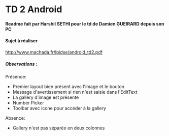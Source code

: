 #  TD 2 Android


#### Readme fait par Harshil SETHI pour le td de Damien GUEIRARD depuis son PC


#### Sujet à réaliser 

  http://www.machada.fr/lpidse/android_td2.pdf  


##### Observations :  

Présence:
- Premier layout bien présent avec l'image et le bouton
- Message d'avertissement si rien n'est saisie dans l'EditText 
- La gallery d'image est présente
- Number Picker
- Toolbar avec icone pour accéder à la gallery

Absence:  
- Gallery n'est pas séparée en deux colonnes 
